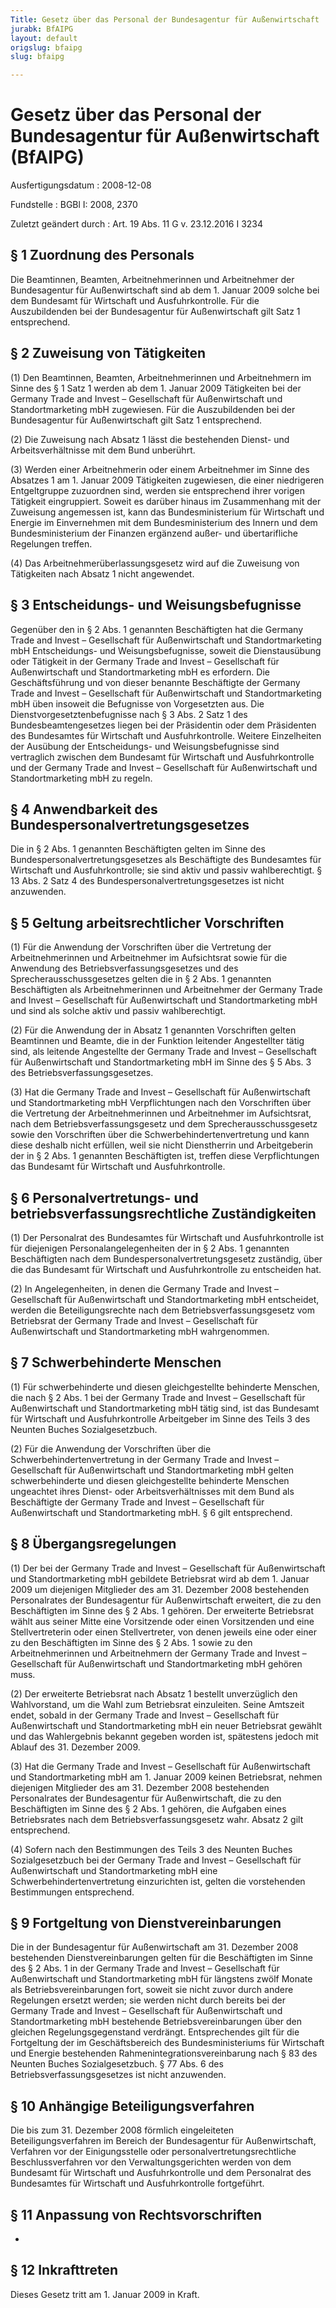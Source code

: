 ```yaml
---
Title: Gesetz über das Personal der Bundesagentur für Außenwirtschaft
jurabk: BfAIPG
layout: default
origslug: bfaipg
slug: bfaipg

---
```


# Gesetz über das Personal der Bundesagentur für Außenwirtschaft (BfAIPG)

Ausfertigungsdatum
:   2008-12-08

Fundstelle
:   BGBl I: 2008, 2370

Zuletzt geändert durch
:   Art. 19 Abs. 11 G v. 23.12.2016 I 3234


## § 1 Zuordnung des Personals

Die Beamtinnen, Beamten, Arbeitnehmerinnen und Arbeitnehmer der
Bundesagentur für Außenwirtschaft sind ab dem 1. Januar 2009 solche
bei dem Bundesamt für Wirtschaft und Ausfuhrkontrolle. Für die
Auszubildenden bei der Bundesagentur für Außenwirtschaft gilt Satz 1
entsprechend.


## § 2 Zuweisung von Tätigkeiten

(1) Den Beamtinnen, Beamten, Arbeitnehmerinnen und Arbeitnehmern im
Sinne des § 1 Satz 1 werden ab dem 1. Januar 2009 Tätigkeiten bei der
Germany Trade and Invest – Gesellschaft für Außenwirtschaft und
Standortmarketing mbH zugewiesen. Für die Auszubildenden bei der
Bundesagentur für Außenwirtschaft gilt Satz 1 entsprechend.

(2) Die Zuweisung nach Absatz 1 lässt die bestehenden Dienst- und
Arbeitsverhältnisse mit dem Bund unberührt.

(3) Werden einer Arbeitnehmerin oder einem Arbeitnehmer im Sinne des
Absatzes 1 am 1. Januar 2009 Tätigkeiten zugewiesen, die einer
niedrigeren Entgeltgruppe zuzuordnen sind, werden sie entsprechend
ihrer vorigen Tätigkeit eingruppiert. Soweit es darüber hinaus im
Zusammenhang mit der Zuweisung angemessen ist, kann das
Bundesministerium für Wirtschaft und Energie im Einvernehmen mit dem
Bundesministerium des Innern und dem Bundesministerium der Finanzen
ergänzend außer- und übertarifliche Regelungen treffen.

(4) Das Arbeitnehmerüberlassungsgesetz wird auf die Zuweisung von
Tätigkeiten nach Absatz 1 nicht angewendet.


## § 3 Entscheidungs- und Weisungsbefugnisse

Gegenüber den in § 2 Abs. 1 genannten Beschäftigten hat die Germany
Trade and Invest – Gesellschaft für Außenwirtschaft und
Standortmarketing mbH Entscheidungs- und Weisungsbefugnisse, soweit
die Dienstausübung oder Tätigkeit in der Germany Trade and Invest –
Gesellschaft für Außenwirtschaft und Standortmarketing mbH es
erfordern. Die Geschäftsführung und von dieser benannte Beschäftigte
der Germany Trade and Invest – Gesellschaft für Außenwirtschaft und
Standortmarketing mbH üben insoweit die Befugnisse von Vorgesetzten
aus. Die Dienstvorgesetztenbefugnisse nach § 3 Abs. 2 Satz 1 des
Bundesbeamtengesetzes liegen bei der Präsidentin oder dem Präsidenten
des Bundesamtes für Wirtschaft und Ausfuhrkontrolle. Weitere
Einzelheiten der Ausübung der Entscheidungs- und Weisungsbefugnisse
sind vertraglich zwischen dem Bundesamt für Wirtschaft und
Ausfuhrkontrolle und der Germany Trade and Invest – Gesellschaft für
Außenwirtschaft und Standortmarketing mbH zu regeln.


## § 4 Anwendbarkeit des Bundespersonalvertretungsgesetzes

Die in § 2 Abs. 1 genannten Beschäftigten gelten im Sinne des
Bundespersonalvertretungsgesetzes als Beschäftigte des Bundesamtes für
Wirtschaft und Ausfuhrkontrolle; sie sind aktiv und passiv
wahlberechtigt. § 13 Abs. 2 Satz 4 des
Bundespersonalvertretungsgesetzes ist nicht anzuwenden.


## § 5 Geltung arbeitsrechtlicher Vorschriften

(1) Für die Anwendung der Vorschriften über die Vertretung der
Arbeitnehmerinnen und Arbeitnehmer im Aufsichtsrat sowie für die
Anwendung des Betriebsverfassungsgesetzes und des
Sprecherausschussgesetzes gelten die in § 2 Abs. 1 genannten
Beschäftigten als Arbeitnehmerinnen und Arbeitnehmer der Germany Trade
and Invest – Gesellschaft für Außenwirtschaft und Standortmarketing
mbH und sind als solche aktiv und passiv wahlberechtigt.

(2) Für die Anwendung der in Absatz 1 genannten Vorschriften gelten
Beamtinnen und Beamte, die in der Funktion leitender Angestellter
tätig sind, als leitende Angestellte der Germany Trade and Invest –
Gesellschaft für Außenwirtschaft und Standortmarketing mbH im Sinne
des § 5 Abs. 3 des Betriebsverfassungsgesetzes.

(3) Hat die Germany Trade and Invest – Gesellschaft für
Außenwirtschaft und Standortmarketing mbH Verpflichtungen nach den
Vorschriften über die Vertretung der Arbeitnehmerinnen und
Arbeitnehmer im Aufsichtsrat, nach dem Betriebsverfassungsgesetz und
dem Sprecherausschussgesetz sowie den Vorschriften über die
Schwerbehindertenvertretung und kann diese deshalb nicht erfüllen,
weil sie nicht Dienstherrin und Arbeitgeberin der in § 2 Abs. 1
genannten Beschäftigten ist, treffen diese Verpflichtungen das
Bundesamt für Wirtschaft und Ausfuhrkontrolle.


## § 6 Personalvertretungs- und betriebsverfassungsrechtliche Zuständigkeiten

(1) Der Personalrat des Bundesamtes für Wirtschaft und
Ausfuhrkontrolle ist für diejenigen Personalangelegenheiten der in § 2
Abs. 1 genannten Beschäftigten nach dem
Bundespersonalvertretungsgesetz zuständig, über die das Bundesamt für
Wirtschaft und Ausfuhrkontrolle zu entscheiden hat.

(2) In Angelegenheiten, in denen die Germany Trade and Invest –
Gesellschaft für Außenwirtschaft und Standortmarketing mbH
entscheidet, werden die Beteiligungsrechte nach dem
Betriebsverfassungsgesetz vom Betriebsrat der Germany Trade and Invest
– Gesellschaft für Außenwirtschaft und Standortmarketing mbH
wahrgenommen.


## § 7 Schwerbehinderte Menschen

(1) Für schwerbehinderte und diesen gleichgestellte behinderte
Menschen, die nach § 2 Abs. 1 bei der Germany Trade and Invest –
Gesellschaft für Außenwirtschaft und Standortmarketing mbH tätig sind,
ist das Bundesamt für Wirtschaft und Ausfuhrkontrolle Arbeitgeber im
Sinne des Teils 3 des Neunten Buches Sozialgesetzbuch.

(2) Für die Anwendung der Vorschriften über die
Schwerbehindertenvertretung in der Germany Trade and Invest –
Gesellschaft für Außenwirtschaft und Standortmarketing mbH gelten
schwerbehinderte und diesen gleichgestellte behinderte Menschen
ungeachtet ihres Dienst- oder Arbeitsverhältnisses mit dem Bund als
Beschäftigte der Germany Trade and Invest – Gesellschaft für
Außenwirtschaft und Standortmarketing mbH. § 6 gilt entsprechend.


## § 8 Übergangsregelungen

(1) Der bei der Germany Trade and Invest – Gesellschaft für
Außenwirtschaft und Standortmarketing mbH gebildete Betriebsrat wird
ab dem 1. Januar 2009 um diejenigen Mitglieder des am 31. Dezember
2008 bestehenden Personalrates der Bundesagentur für Außenwirtschaft
erweitert, die zu den Beschäftigten im Sinne des § 2 Abs. 1 gehören.
Der erweiterte Betriebsrat wählt aus seiner Mitte eine Vorsitzende
oder einen Vorsitzenden und eine Stellvertreterin oder einen
Stellvertreter, von denen jeweils eine oder einer zu den Beschäftigten
im Sinne des § 2 Abs. 1 sowie zu den Arbeitnehmerinnen und
Arbeitnehmern der Germany Trade and Invest – Gesellschaft für
Außenwirtschaft und Standortmarketing mbH gehören muss.

(2) Der erweiterte Betriebsrat nach Absatz 1 bestellt unverzüglich den
Wahlvorstand, um die Wahl zum Betriebsrat einzuleiten. Seine Amtszeit
endet, sobald in der Germany Trade and Invest – Gesellschaft für
Außenwirtschaft und Standortmarketing mbH ein neuer Betriebsrat
gewählt und das Wahlergebnis bekannt gegeben worden ist, spätestens
jedoch mit Ablauf des 31. Dezember 2009.

(3) Hat die Germany Trade and Invest – Gesellschaft für
Außenwirtschaft und Standortmarketing mbH am 1. Januar 2009 keinen
Betriebsrat, nehmen diejenigen Mitglieder des am 31. Dezember 2008
bestehenden Personalrates der Bundesagentur für Außenwirtschaft, die
zu den Beschäftigten im Sinne des § 2 Abs. 1 gehören, die Aufgaben
eines Betriebsrates nach dem Betriebsverfassungsgesetz wahr. Absatz 2
gilt entsprechend.

(4) Sofern nach den Bestimmungen des Teils 3 des Neunten Buches
Sozialgesetzbuch bei der Germany Trade and Invest – Gesellschaft für
Außenwirtschaft und Standortmarketing mbH eine
Schwerbehindertenvertretung einzurichten ist, gelten die vorstehenden
Bestimmungen entsprechend.


## § 9 Fortgeltung von Dienstvereinbarungen

Die in der Bundesagentur für Außenwirtschaft am 31. Dezember 2008
bestehenden Dienstvereinbarungen gelten für die Beschäftigten im Sinne
des § 2 Abs. 1 in der Germany Trade and Invest – Gesellschaft für
Außenwirtschaft und Standortmarketing mbH für längstens zwölf Monate
als Betriebsvereinbarungen fort, soweit sie nicht zuvor durch andere
Regelungen ersetzt werden; sie werden nicht durch bereits bei der
Germany Trade and Invest – Gesellschaft für Außenwirtschaft und
Standortmarketing mbH bestehende Betriebsvereinbarungen über den
gleichen Regelungsgegenstand verdrängt. Entsprechendes gilt für die
Fortgeltung der im Geschäftsbereich des Bundesministeriums für
Wirtschaft und Energie bestehenden Rahmenintegrationsvereinbarung nach
§ 83 des Neunten Buches Sozialgesetzbuch. § 77 Abs. 6 des
Betriebsverfassungsgesetzes ist nicht anzuwenden.


## § 10 Anhängige Beteiligungsverfahren

Die bis zum 31. Dezember 2008 förmlich eingeleiteten
Beteiligungsverfahren im Bereich der Bundesagentur für
Außenwirtschaft, Verfahren vor der Einigungsstelle oder
personalvertretungsrechtliche Beschlussverfahren vor den
Verwaltungsgerichten werden von dem Bundesamt für Wirtschaft und
Ausfuhrkontrolle und dem Personalrat des Bundesamtes für Wirtschaft
und Ausfuhrkontrolle fortgeführt.


## § 11 Anpassung von Rechtsvorschriften

-


## § 12 Inkrafttreten

Dieses Gesetz tritt am 1. Januar 2009 in Kraft.

